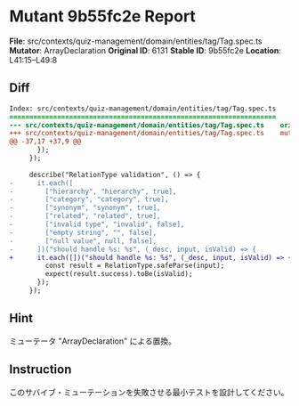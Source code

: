 # Mutant 9b55fc2e Report

**File**: src/contexts/quiz-management/domain/entities/tag/Tag.spec.ts
**Mutator**: ArrayDeclaration
**Original ID**: 6131
**Stable ID**: 9b55fc2e
**Location**: L41:15–L49:8

## Diff

```diff
Index: src/contexts/quiz-management/domain/entities/tag/Tag.spec.ts
===================================================================
--- src/contexts/quiz-management/domain/entities/tag/Tag.spec.ts	original
+++ src/contexts/quiz-management/domain/entities/tag/Tag.spec.ts	mutated #6131
@@ -37,17 +37,9 @@
       });
     });
 
     describe("RelationType validation", () => {
-      it.each([
-        ["hierarchy", "hierarchy", true],
-        ["category", "category", true],
-        ["synonym", "synonym", true],
-        ["related", "related", true],
-        ["invalid type", "invalid", false],
-        ["empty string", "", false],
-        ["null value", null, false],
-      ])("should handle %s: %s", (_desc, input, isValid) => {
+      it.each([])("should handle %s: %s", (_desc, input, isValid) => {
         const result = RelationType.safeParse(input);
         expect(result.success).toBe(isValid);
       });
     });
```

## Hint

ミューテータ "ArrayDeclaration" による置換。

## Instruction

このサバイブ・ミューテーションを失敗させる最小テストを設計してください。

